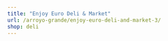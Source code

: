 ```yaml
---
title: "Enjoy Euro Deli & Market"
url: /arroyo-grande/enjoy-euro-deli-and-market-3/
shop: deli
---
```

